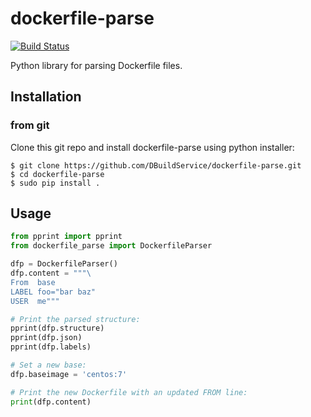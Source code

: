 dockerfile-parse
====

[![Build Status](https://travis-ci.org/DBuildService/dockerfile-parse.svg?branch=master)](https://travis-ci.org/DBuildService/dockerfile-parse)

Python library for parsing Dockerfile files.

## Installation

### from git

Clone this git repo and install dockerfile-parse using python installer:

```shell
$ git clone https://github.com/DBuildService/dockerfile-parse.git
$ cd dockerfile-parse
$ sudo pip install .
```

## Usage

```python
from pprint import pprint
from dockerfile_parse import DockerfileParser

dfp = DockerfileParser()
dfp.content = """\
From  base
LABEL foo="bar baz"
USER  me"""

# Print the parsed structure:
pprint(dfp.structure)
pprint(dfp.json)
pprint(dfp.labels)

# Set a new base:
dfp.baseimage = 'centos:7'

# Print the new Dockerfile with an updated FROM line:
print(dfp.content)
```
